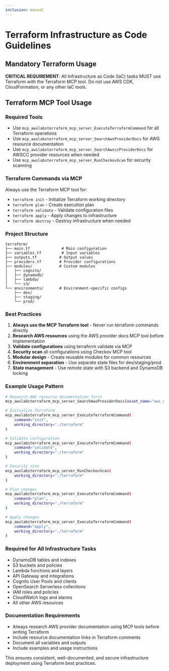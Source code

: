 ```yaml
---
inclusion: manual
---
```


# Terraform Infrastructure as Code Guidelines

## Mandatory Terraform Usage

**CRITICAL REQUIREMENT**: All Infrastructure as Code (IaC) tasks MUST use Terraform with the Terraform MCP tool. Do not use AWS CDK, CloudFormation, or any other IaC tools.

## Terraform MCP Tool Usage

### Required Tools
- Use `mcp_awslabsterraform_mcp_server_ExecuteTerraformCommand` for all Terraform operations
- Use `mcp_awslabsterraform_mcp_server_SearchAwsProviderDocs` for AWS resource documentation
- Use `mcp_awslabsterraform_mcp_server_SearchAwsccProviderDocs` for AWSCC provider resources when needed
- Use `mcp_awslabsterraform_mcp_server_RunCheckovScan` for security scanning

### Terraform Commands via MCP
Always use the Terraform MCP tool for:
- `terraform init` - Initialize Terraform working directory
- `terraform plan` - Create execution plan
- `terraform validate` - Validate configuration files
- `terraform apply` - Apply changes to infrastructure
- `terraform destroy` - Destroy infrastructure when needed

### Project Structure
```
terraform/
├── main.tf              # Main configuration
├── variables.tf         # Input variables
├── outputs.tf          # Output values
├── providers.tf        # Provider configurations
├── modules/            # Custom modules
│   ├── cognito/
│   ├── dynamodb/
│   ├── lambda/
│   └── s3/
└── environments/       # Environment-specific configs
    ├── dev/
    ├── staging/
    └── prod/
```

### Best Practices
1. **Always use the MCP Terraform tool** - Never run terraform commands directly
2. **Research AWS resources** using the AWS provider docs MCP tool before implementation
3. **Validate configurations** using terraform validate via MCP
4. **Security scan** all configurations using Checkov MCP tool
5. **Modular design** - Create reusable modules for common resources
6. **Environment separation** - Use separate state files for dev/staging/prod
7. **State management** - Use remote state with S3 backend and DynamoDB locking

### Example Usage Pattern
```bash
# Research AWS resource documentation first
mcp_awslabsterraform_mcp_server_SearchAwsProviderDocs(asset_name="aws_dynamodb_table")

# Initialize Terraform
mcp_awslabsterraform_mcp_server_ExecuteTerraformCommand(
    command="init",
    working_directory="./terraform"
)

# Validate configuration
mcp_awslabsterraform_mcp_server_ExecuteTerraformCommand(
    command="validate", 
    working_directory="./terraform"
)

# Security scan
mcp_awslabsterraform_mcp_server_RunCheckovScan(
    working_directory="./terraform"
)

# Plan changes
mcp_awslabsterraform_mcp_server_ExecuteTerraformCommand(
    command="plan",
    working_directory="./terraform"
)

# Apply changes
mcp_awslabsterraform_mcp_server_ExecuteTerraformCommand(
    command="apply",
    working_directory="./terraform"
)
```

### Required for All Infrastructure Tasks
- DynamoDB tables and indexes
- S3 buckets and policies
- Lambda functions and layers
- API Gateway and integrations
- Cognito User Pools and clients
- OpenSearch Serverless collections
- IAM roles and policies
- CloudWatch logs and alarms
- All other AWS resources

### Documentation Requirements
- Always research AWS provider documentation using MCP tools before writing Terraform
- Include resource documentation links in Terraform comments
- Document all variables and outputs
- Include examples and usage instructions

This ensures consistent, well-documented, and secure infrastructure deployment using Terraform best practices.